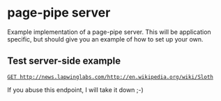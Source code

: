 # page-pipe server

Example implementation of a page-pipe server. This will be application specific, but should give you an example of how to set up your own.

## Test server-side example

[`GET http://news.lapwinglabs.com/http://en.wikipedia.org/wiki/Sloth`](http://news.lapwinglabs.com/http://en.wikipedia.org/wiki/Sloth)

If you abuse this endpoint, I will take it down ;-)
